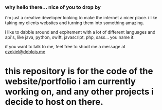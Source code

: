 ### why hello there... nice of you to drop by

i'm just a creative developer looking to make the internet a nicer place. i like taking my clients websites and turning them into something amazing.

i like to dabble around and expirement with a lot of different languages and api's, like java, python, swift, javascript, php, sass... you name it.

if you want to talk to me, feel free to shoot me a message at ezekiel@deblois.me

# this repository is for the code of the website/portfolio i am currently working on, and any other projects i decide to host on there.
